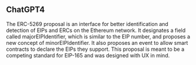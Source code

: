 ## ChatGPT4

The ERC-5269 proposal is an interface for better identification and detection of EIPs and ERCs on the Ethereum network. It designates a field called majorEIPIdentifier, which is similar to the EIP number, and proposes a new concept of minorEIPIdentifier. It also proposes an event to allow smart contracts to declare the EIPs they support. This proposal is meant to be a competing standard for EIP-165 and was designed with UX in mind.
